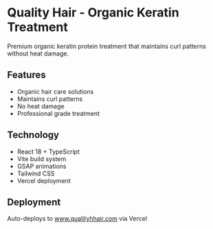 # Quality Hair - Organic Keratin Treatment

Premium organic keratin protein treatment that maintains curl patterns without heat damage.

## Features
- Organic hair care solutions
- Maintains curl patterns
- No heat damage
- Professional grade treatment

## Technology
- React 18 + TypeScript
- Vite build system
- GSAP animations
- Tailwind CSS
- Vercel deployment

## Deployment
Auto-deploys to www.qualityhhair.com via Vercel
